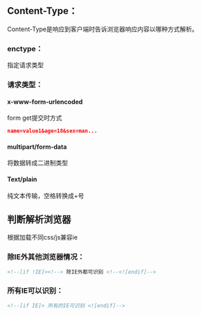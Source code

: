 ## Content-Type：

Content-Type是响应到客户端时告诉浏览器响应内容以哪种方式解析。

### enctype：

指定请求类型

### 请求类型：

#### x-www-form-urlencoded

form get提交时方式

```json
name=value1&age=18&sex=man...
```

#### multipart/form-data

将数据转成二进制类型

#### Text/plain

纯文本传输，空格转换成+号

## 判断解析浏览器

根据加载不同css/js兼容ie

### 除IE外其他浏览器情况：

```html
<!--[if !IE]><!--> 除IE外都可识别 <!--<![endif]-->
```

### 所有IE可以识别：

```html
<!--[if IE]> 所有的IE可识别 <![endif]-->
```







 













# 

